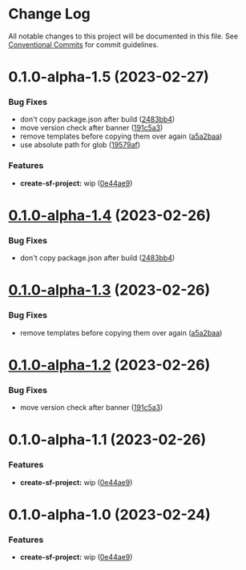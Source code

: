 # Change Log

All notable changes to this project will be documented in this file.
See [Conventional Commits](https://conventionalcommits.org) for commit guidelines.

# 0.1.0-alpha-1.5 (2023-02-27)


### Bug Fixes

* don't copy package.json after build ([2483bb4](https://github.com/Edwin-Luijten/serverless-framework/commit/2483bb493e13c9f54a409135b058392f960cd5e3))
* move version check after banner ([191c5a3](https://github.com/Edwin-Luijten/serverless-framework/commit/191c5a3db59a8af6c6f09cfde885dcfcf5157965))
* remove templates before copying them over again ([a5a2baa](https://github.com/Edwin-Luijten/serverless-framework/commit/a5a2baa9b162e6f5b0b1e105fb364fd0cbc981a8))
* use absolute path for glob ([19579af](https://github.com/Edwin-Luijten/serverless-framework/commit/19579afee79d0b215cddd6a12a7eab7c52e8da76))


### Features

* **create-sf-project:** wip ([0e44ae9](https://github.com/Edwin-Luijten/serverless-framework/commit/0e44ae905b0021134c3ac7ebede08282b9fce0b5))





# [0.1.0-alpha-1.4](https://github.com/Edwin-Luijten/serverless-framework/compare/@serverless-framework/create-project@0.1.0-alpha-1.3...@serverless-framework/create-project@0.1.0-alpha-1.4) (2023-02-26)


### Bug Fixes

* don't copy package.json after build ([2483bb4](https://github.com/Edwin-Luijten/serverless-framework/commit/2483bb493e13c9f54a409135b058392f960cd5e3))





# [0.1.0-alpha-1.3](https://github.com/Edwin-Luijten/serverless-framework/compare/@serverless-framework/create-project@0.1.0-alpha-1.2...@serverless-framework/create-project@0.1.0-alpha-1.3) (2023-02-26)


### Bug Fixes

* remove templates before copying them over again ([a5a2baa](https://github.com/Edwin-Luijten/serverless-framework/commit/a5a2baa9b162e6f5b0b1e105fb364fd0cbc981a8))





# [0.1.0-alpha-1.2](https://github.com/Edwin-Luijten/serverless-framework/compare/@serverless-framework/create-project@0.1.0-alpha-1.1...@serverless-framework/create-project@0.1.0-alpha-1.2) (2023-02-26)


### Bug Fixes

* move version check after banner ([191c5a3](https://github.com/Edwin-Luijten/serverless-framework/commit/191c5a3db59a8af6c6f09cfde885dcfcf5157965))





# 0.1.0-alpha-1.1 (2023-02-26)


### Features

* **create-sf-project:** wip ([0e44ae9](https://github.com/Edwin-Luijten/serverless-framework/commit/0e44ae905b0021134c3ac7ebede08282b9fce0b5))





# 0.1.0-alpha-1.0 (2023-02-24)


### Features

* **create-sf-project:** wip ([0e44ae9](https://github.com/Edwin-Luijten/serverless-framework/commit/0e44ae905b0021134c3ac7ebede08282b9fce0b5))
